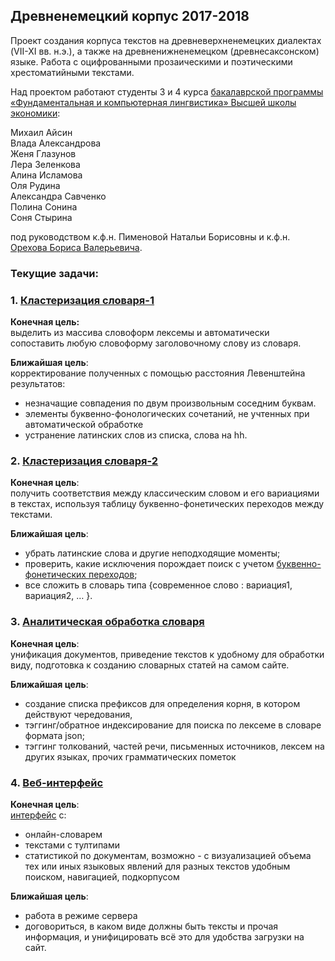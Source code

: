 ## Древненемецкий корпус 2017-2018

Проект создания корпуса текстов на древневерхненемецких диалектах (VII-XI вв. н.э.), а также на древненижненемецком (древнесаксонском) языке. Работа с оцифрованными прозаическими и поэтическими хрестоматийными текстами.

Над проектом работают студенты 3 и 4 курса [бакалаврской программы «Фундаментальная и компьютерная лингвистика» Высшей школы экономики](https://www.hse.ru/ba/ling/):

Михаил Айсин</br>
Влада Александрова</br>
Женя Глазунов</br>
Лера Зеленкова</br>
Алина Исламова</br>
Оля Рудина</br>
Александра Савченко</br>
Полина Сонина</br>
Соня Стырина</br>


под руководством к.ф.н. Пименовой Натальи Борисовны и к.ф.н. [Орехова Бориса Валерьевича](http://nevmenandr.net/bo.php).

### Текущие задачи:
### 1. [Кластеризация словаря-1](https://github.com/phuuda/Old-High-German/tree/master/ahd-codes/clustering-lemmas)</br>

<b>Конечная цель:</b></br>
выделить из массива словоформ лексемы и автоматически сопоставить любую словоформу заголовочному слову из словаря.</br>

<b>Ближайшая цель</b>:</br>
корректирование полученных с помощью расстояния Левенштейна результатов:</br>
* незначащие совпадения по двум произвольным  соседним буквам. 
* элементы буквенно-фонологических сочетаний, не учтенных при автоматической обработке
* устранение латинских слов из списка, слова на hh.</br>

### 2. [Кластеризация словаря-2](https://github.com/Kidorashi/Masterskaya)

<b>Конечная цель</b>:</br>
получить соответствия между классическим словом и его вариациями в текстах, используя таблицу буквенно-фонетических переходов между текстами.</br>

<b>Ближайшая цель</b>:</br>
* убрать латинские слова и другие неподходящие моменты; 
* проверить, какие исключения порождает поиск с учетом [буквенно-фонетических переходов](https://docs.google.com/spreadsheets/d/1s1FnKh7CvT6Nz3hwzS2_zJcLeLmsWuIQHvayYSkKlcM/edit?ts=58a73a8a#gid=1033963496); 
* все сложить в словарь типа {современное слово : вариация1, вариация2, … }.

### 3. [Аналитическая обработка словаря](https://github.com/phuuda/Old-High-German/tree/master/ahd-dictionary)

<b>Конечная цель</b>:</br>
унификация документов, приведение текстов к удобному для обработки виду, подготовка к созданию словарных статей на самом сайте.

<b>Ближайшая цель</b>:</br>
* создание списка префиксов для определения корня, в котором действуют чередования, 
* тэггинг/обратное индексирование для поиска по лексеме в словаре формата json; 
* тэггинг толкований, частей речи, письменных источников, лексем на других языках, прочих грамматических пометок


### 4. [Веб-интерфейс](https://github.com/dkbrz/Old_High_German)

<b>Конечная цель</b>:</br>
[интерфейс](http://dkbrz.pythonanywhere.com/) с:</br>
* онлайн-словарем
* текстами с тултипами
* статистикой по документам, возможно - с визуализацией объема тех или иных языковых явлений для разных текстов
удобным поиском, навигацией, подкорпусом</br>

<b>Ближайшая цель</b>:</br>
* работа в режиме сервера
* договориться, в каком виде должны быть тексты и прочая информация, и унифицировать всё это для удобства загрузки на сайт.



